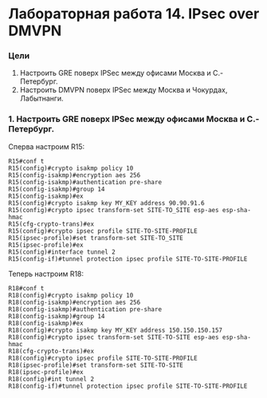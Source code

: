# Лабораторная работа 14. IPsec over DMVPN
### Цели
1. Настроить GRE поверх IPSec между офисами Москва и С.-Петербург.
2. Настроить DMVPN поверх IPSec между Москва и Чокурдах, Лабытнанги.
### 1. Настроить GRE поверх IPSec между офисами Москва и С.-Петербург.
Сперва настроим R15:
```
R15#conf t
R15(config)#crypto isakmp policy 10
R15(config-isakmp)#encryption aes 256
R15(config-isakmp)#authentication pre-share
R15(config-isakmp)#group 14
R15(config-isakmp)#ex
R15(config)#crypto isakmp key MY_KEY address 90.90.91.6
R15(config)#crypto ipsec transform-set SITE-TO_SITE esp-aes esp-sha-hmac
R15(cfg-crypto-trans)#ex
R15(config)#crypto ipsec profile SITE-TO-SITE-PROFILE
R15(ipsec-profile)#set transform-set SITE-TO_SITE
R15(ipsec-profile)#ex
R15(config)#interface tunnel 2
R15(config-if)#tunnel protection ipsec profile SITE-TO-SITE-PROFILE
```
Теперь настроим R18:
```
R18#conf t
R18(config)#crypto isakmp policy 10
R18(config-isakmp)#encryption aes 256
R18(config-isakmp)#authentication pre-share
R18(config-isakmp)#group 14
R18(config-isakmp)#ex
R18(config)#crypto isakmp key MY_KEY address 150.150.150.157
R18(config)#crypto ipsec transform-set SITE-TO-SITE esp-aes esp-sha-hmac
R18(cfg-crypto-trans)#ex
R18(config)#crypto ipsec profile SITE-TO-SITE-PROFILE
R18(ipsec-profile)#set transform-set SITE-TO-SITE
R18(ipsec-profile)#ex
R18(config)#int tunnel 2
R18(config-if)#tunnel protection ipsec profile SITE-TO-SITE-PROFILE
```
